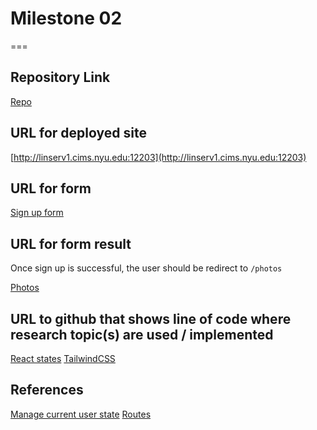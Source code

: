 # Milestone 02
===

## Repository Link
[Repo](https://github.com/nyu-csci-ua-0467-001-002-fall-2024/final-project-rilieo)

## URL for deployed site 
[http://linserv1.cims.nyu.edu:12203](http://linserv1.cims.nyu.edu:12203)

## URL for form 
[Sign up form](http://linserv1.cims.nyu.edu:12203/signup)

## URL for form result
Once sign up is successful, the user should be redirect to `/photos`

[Photos](http://linserv1.cims.nyu.edu:12203/photos)

## URL to github that shows line of code where research topic(s) are used / implemented
[React states](https://github.com/nyu-csci-ua-0467-001-002-fall-2024/final-project-rilieo/blob/master/app/frontend/src/pages/Signup.jsx)
[TailwindCSS](https://github.com/nyu-csci-ua-0467-001-002-fall-2024/final-project-rilieo/blob/master/app/frontend/tailwind.config.js)

## References 
[Manage current user state](https://github.com/nyu-csci-ua-0467-001-002-fall-2024/final-project-rilieo/blob/master/app/frontend/src/context/AuthContext.jsx)
[Routes](https://github.com/nyu-csci-ua-0467-001-002-fall-2024/final-project-rilieo/blob/master/app/frontend/src/App.jsx)